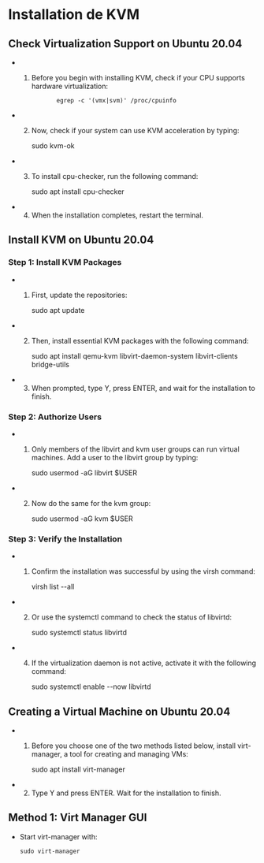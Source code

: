 # Installation de KVM

## Check Virtualization Support on Ubuntu 20.04

  *  1. Before you begin with installing KVM, check if your CPU supports hardware virtualization: 

                   egrep -c '(vmx|svm)' /proc/cpuinfo
          
  *  2. Now, check if your system can use KVM acceleration by typing:

          sudo kvm-ok
          
  *  3. To install cpu-checker, run the following command:

          sudo apt install cpu-checker
          
  *  4. When the installation completes, restart the terminal.


## Install KVM on Ubuntu 20.04

### Step 1: Install KVM Packages

  *  1. First, update the repositories:

           sudo apt update
           
  *  2. Then, install essential KVM packages with the following command:

           sudo apt install qemu-kvm libvirt-daemon-system libvirt-clients bridge-utils
           
  *   3. When prompted, type Y, press ENTER, and wait for the installation to finish.

### Step 2: Authorize Users

  *  1. Only members of the libvirt and kvm user groups can run virtual machines. Add a user to the libvirt group by typing:

         sudo usermod -aG libvirt $USER

  *  2. Now do the same for the kvm group:

         sudo usermod -aG kvm $USER

### Step 3: Verify the Installation

  *  1. Confirm the installation was successful by using the virsh command:

          virsh list --all
          
  *  2. Or use the systemctl command to check the status of libvirtd:

         sudo systemctl status libvirtd
     
  *  4. If the virtualization daemon is not active, activate it with the following command:
  
         sudo systemctl enable --now libvirtd

## Creating a Virtual Machine on Ubuntu 20.04

*  1. Before you choose one of the two methods listed below, install virt-manager, a tool for creating and managing VMs:
    
       sudo apt install virt-manager
       
 * 2. Type Y and press ENTER. Wait for the installation to finish.

##  Method 1: Virt Manager GUI

  *  Start virt-manager with:
 
         sudo virt-manager

